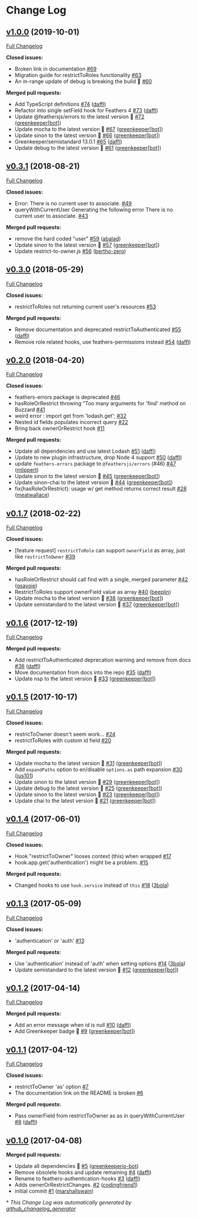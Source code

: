 # Change Log

## [v1.0.0](https://github.com/feathersjs-ecosystem/feathers-authentication-hooks/tree/v1.0.0) (2019-10-01)
[Full Changelog](https://github.com/feathersjs-ecosystem/feathers-authentication-hooks/compare/v0.3.1...v1.0.0)

**Closed issues:**

- Broken link in documentation [\#69](https://github.com/feathersjs-ecosystem/feathers-authentication-hooks/issues/69)
- Migration guide for restrictToRoles functionality [\#63](https://github.com/feathersjs-ecosystem/feathers-authentication-hooks/issues/63)
- An in-range update of debug is breaking the build 🚨 [\#60](https://github.com/feathersjs-ecosystem/feathers-authentication-hooks/issues/60)

**Merged pull requests:**

- Add TypeScript definitions [\#74](https://github.com/feathersjs-ecosystem/feathers-authentication-hooks/pull/74) ([daffl](https://github.com/daffl))
- Refactor into single setField hook for Feathers 4 [\#73](https://github.com/feathersjs-ecosystem/feathers-authentication-hooks/pull/73) ([daffl](https://github.com/daffl))
- Update @feathersjs/errors to the latest version 🚀 [\#72](https://github.com/feathersjs-ecosystem/feathers-authentication-hooks/pull/72) ([greenkeeper[bot]](https://github.com/apps/greenkeeper))
- Update mocha to the latest version 🚀 [\#67](https://github.com/feathersjs-ecosystem/feathers-authentication-hooks/pull/67) ([greenkeeper[bot]](https://github.com/apps/greenkeeper))
- Update sinon to the latest version 🚀 [\#66](https://github.com/feathersjs-ecosystem/feathers-authentication-hooks/pull/66) ([greenkeeper[bot]](https://github.com/apps/greenkeeper))
- Greenkeeper/semistandard 13.0.1 [\#65](https://github.com/feathersjs-ecosystem/feathers-authentication-hooks/pull/65) ([daffl](https://github.com/daffl))
- Update debug to the latest version 🚀 [\#61](https://github.com/feathersjs-ecosystem/feathers-authentication-hooks/pull/61) ([greenkeeper[bot]](https://github.com/apps/greenkeeper))

## [v0.3.1](https://github.com/feathersjs-ecosystem/feathers-authentication-hooks/tree/v0.3.1) (2018-08-21)
[Full Changelog](https://github.com/feathersjs-ecosystem/feathers-authentication-hooks/compare/v0.3.0...v0.3.1)

**Closed issues:**

-  Error: There is no current user to associate. [\#49](https://github.com/feathersjs-ecosystem/feathers-authentication-hooks/issues/49)
- queryWithCurrentUser Generating the following error There is no current user to associate. [\#43](https://github.com/feathersjs-ecosystem/feathers-authentication-hooks/issues/43)

**Merged pull requests:**

- remove the hard coded "user"  [\#59](https://github.com/feathersjs-ecosystem/feathers-authentication-hooks/pull/59) ([abalad](https://github.com/abalad))
- Update sinon to the latest version 🚀 [\#57](https://github.com/feathersjs-ecosystem/feathers-authentication-hooks/pull/57) ([greenkeeper[bot]](https://github.com/apps/greenkeeper))
- Update restrict-to-owner.js [\#56](https://github.com/feathersjs-ecosystem/feathers-authentication-hooks/pull/56) ([bertho-zero](https://github.com/bertho-zero))

## [v0.3.0](https://github.com/feathersjs-ecosystem/feathers-authentication-hooks/tree/v0.3.0) (2018-05-29)
[Full Changelog](https://github.com/feathersjs-ecosystem/feathers-authentication-hooks/compare/v0.2.0...v0.3.0)

**Closed issues:**

- restrictToRoles not returning current user's resources [\#53](https://github.com/feathersjs-ecosystem/feathers-authentication-hooks/issues/53)

**Merged pull requests:**

- Remove documentation and deprecated restrictToAuthenticated [\#55](https://github.com/feathersjs-ecosystem/feathers-authentication-hooks/pull/55) ([daffl](https://github.com/daffl))
- Remove role related hooks, use feathers-permissions instead [\#54](https://github.com/feathersjs-ecosystem/feathers-authentication-hooks/pull/54) ([daffl](https://github.com/daffl))

## [v0.2.0](https://github.com/feathersjs-ecosystem/feathers-authentication-hooks/tree/v0.2.0) (2018-04-20)
[Full Changelog](https://github.com/feathersjs-ecosystem/feathers-authentication-hooks/compare/v0.1.7...v0.2.0)

**Closed issues:**

- feathers-errors package is deprecated [\#46](https://github.com/feathersjs-ecosystem/feathers-authentication-hooks/issues/46)
- hasRoleOrRestrict throwing "Too many arguments for 'find' method on Buzzard [\#41](https://github.com/feathersjs-ecosystem/feathers-authentication-hooks/issues/41)
- weird error   :  import get from 'lodash.get'; [\#32](https://github.com/feathersjs-ecosystem/feathers-authentication-hooks/issues/32)
- Nested id fields populates incorrect query [\#22](https://github.com/feathersjs-ecosystem/feathers-authentication-hooks/issues/22)
- Bring back ownerOrRestrict hook [\#11](https://github.com/feathersjs-ecosystem/feathers-authentication-hooks/issues/11)

**Merged pull requests:**

- Update all dependencies and use latest Lodash [\#51](https://github.com/feathersjs-ecosystem/feathers-authentication-hooks/pull/51) ([daffl](https://github.com/daffl))
- Update to new plugin infrastructure, drop Node 4 support [\#50](https://github.com/feathersjs-ecosystem/feathers-authentication-hooks/pull/50) ([daffl](https://github.com/daffl))
- update `feathers-errors` package to `@feathersjs/errors` \(\#46\) [\#47](https://github.com/feathersjs-ecosystem/feathers-authentication-hooks/pull/47) ([mlippert](https://github.com/mlippert))
- Update sinon to the latest version 🚀 [\#45](https://github.com/feathersjs-ecosystem/feathers-authentication-hooks/pull/45) ([greenkeeper[bot]](https://github.com/apps/greenkeeper))
- Update sinon-chai to the latest version 🚀 [\#44](https://github.com/feathersjs-ecosystem/feathers-authentication-hooks/pull/44) ([greenkeeper[bot]](https://github.com/apps/greenkeeper))
- fix\(hasRoleOrRestrict\): usage w/ get method returns correct result [\#28](https://github.com/feathersjs-ecosystem/feathers-authentication-hooks/pull/28) ([meatwallace](https://github.com/meatwallace))

## [v0.1.7](https://github.com/feathersjs-ecosystem/feathers-authentication-hooks/tree/v0.1.7) (2018-02-22)
[Full Changelog](https://github.com/feathersjs-ecosystem/feathers-authentication-hooks/compare/v0.1.6...v0.1.7)

**Closed issues:**

- \[feature request\] `restrictToRole` can support `ownerField` as array, just like `restrictToOwner` [\#39](https://github.com/feathersjs-ecosystem/feathers-authentication-hooks/issues/39)

**Merged pull requests:**

- hasRoleOrRestrict should call find with a single, merged parameter [\#42](https://github.com/feathersjs-ecosystem/feathers-authentication-hooks/pull/42) ([gsavoie](https://github.com/gsavoie))
- RestrictToRoles support ownerField value as array [\#40](https://github.com/feathersjs-ecosystem/feathers-authentication-hooks/pull/40) ([beeplin](https://github.com/beeplin))
- Update mocha to the latest version 🚀 [\#38](https://github.com/feathersjs-ecosystem/feathers-authentication-hooks/pull/38) ([greenkeeper[bot]](https://github.com/apps/greenkeeper))
- Update semistandard to the latest version 🚀 [\#37](https://github.com/feathersjs-ecosystem/feathers-authentication-hooks/pull/37) ([greenkeeper[bot]](https://github.com/apps/greenkeeper))

## [v0.1.6](https://github.com/feathersjs-ecosystem/feathers-authentication-hooks/tree/v0.1.6) (2017-12-19)
[Full Changelog](https://github.com/feathersjs-ecosystem/feathers-authentication-hooks/compare/v0.1.5...v0.1.6)

**Merged pull requests:**

- Add restrictToAuthenticated deprecation warning and remove from docs [\#36](https://github.com/feathersjs-ecosystem/feathers-authentication-hooks/pull/36) ([daffl](https://github.com/daffl))
- Move documentation from docs into the repo [\#35](https://github.com/feathersjs-ecosystem/feathers-authentication-hooks/pull/35) ([daffl](https://github.com/daffl))
- Update nsp to the latest version 🚀 [\#33](https://github.com/feathersjs-ecosystem/feathers-authentication-hooks/pull/33) ([greenkeeper[bot]](https://github.com/apps/greenkeeper))

## [v0.1.5](https://github.com/feathersjs-ecosystem/feathers-authentication-hooks/tree/v0.1.5) (2017-10-17)
[Full Changelog](https://github.com/feathersjs-ecosystem/feathers-authentication-hooks/compare/v0.1.4...v0.1.5)

**Closed issues:**

- restricToOwner doesn't seem work... [\#24](https://github.com/feathersjs-ecosystem/feathers-authentication-hooks/issues/24)
- restrictToRoles with custom id field [\#20](https://github.com/feathersjs-ecosystem/feathers-authentication-hooks/issues/20)

**Merged pull requests:**

- Update mocha to the latest version 🚀 [\#31](https://github.com/feathersjs-ecosystem/feathers-authentication-hooks/pull/31) ([greenkeeper[bot]](https://github.com/apps/greenkeeper))
- Add `expandPaths` option to en/disable `options.as` path expansion [\#30](https://github.com/feathersjs-ecosystem/feathers-authentication-hooks/pull/30) ([jus101](https://github.com/jus101))
- Update sinon to the latest version 🚀 [\#29](https://github.com/feathersjs-ecosystem/feathers-authentication-hooks/pull/29) ([greenkeeper[bot]](https://github.com/apps/greenkeeper))
- Update debug to the latest version 🚀 [\#25](https://github.com/feathersjs-ecosystem/feathers-authentication-hooks/pull/25) ([greenkeeper[bot]](https://github.com/apps/greenkeeper))
- Update sinon to the latest version 🚀 [\#23](https://github.com/feathersjs-ecosystem/feathers-authentication-hooks/pull/23) ([greenkeeper[bot]](https://github.com/apps/greenkeeper))
- Update chai to the latest version 🚀 [\#21](https://github.com/feathersjs-ecosystem/feathers-authentication-hooks/pull/21) ([greenkeeper[bot]](https://github.com/apps/greenkeeper))

## [v0.1.4](https://github.com/feathersjs-ecosystem/feathers-authentication-hooks/tree/v0.1.4) (2017-06-01)
[Full Changelog](https://github.com/feathersjs-ecosystem/feathers-authentication-hooks/compare/v0.1.3...v0.1.4)

**Closed issues:**

- Hook "restrictToOwner" looses context \(this\) when wrapped [\#17](https://github.com/feathersjs-ecosystem/feathers-authentication-hooks/issues/17)
- hook.app.get\('authentication'\) might be a problem. [\#15](https://github.com/feathersjs-ecosystem/feathers-authentication-hooks/issues/15)

**Merged pull requests:**

- Changed hooks to use `hook.service` instead of `this` [\#18](https://github.com/feathersjs-ecosystem/feathers-authentication-hooks/pull/18) ([3bola](https://github.com/3bola))

## [v0.1.3](https://github.com/feathersjs-ecosystem/feathers-authentication-hooks/tree/v0.1.3) (2017-05-09)
[Full Changelog](https://github.com/feathersjs-ecosystem/feathers-authentication-hooks/compare/v0.1.2...v0.1.3)

**Closed issues:**

- 'authentication' or 'auth' [\#13](https://github.com/feathersjs-ecosystem/feathers-authentication-hooks/issues/13)

**Merged pull requests:**

- Use 'authentication' instead of 'auth' when setting options [\#14](https://github.com/feathersjs-ecosystem/feathers-authentication-hooks/pull/14) ([3bola](https://github.com/3bola))
- Update semistandard to the latest version 🚀 [\#12](https://github.com/feathersjs-ecosystem/feathers-authentication-hooks/pull/12) ([greenkeeper[bot]](https://github.com/apps/greenkeeper))

## [v0.1.2](https://github.com/feathersjs-ecosystem/feathers-authentication-hooks/tree/v0.1.2) (2017-04-14)
[Full Changelog](https://github.com/feathersjs-ecosystem/feathers-authentication-hooks/compare/v0.1.1...v0.1.2)

**Merged pull requests:**

- Add an error message when id is null [\#10](https://github.com/feathersjs-ecosystem/feathers-authentication-hooks/pull/10) ([daffl](https://github.com/daffl))
- Add Greenkeeper badge 🌴 [\#9](https://github.com/feathersjs-ecosystem/feathers-authentication-hooks/pull/9) ([greenkeeper[bot]](https://github.com/apps/greenkeeper))

## [v0.1.1](https://github.com/feathersjs-ecosystem/feathers-authentication-hooks/tree/v0.1.1) (2017-04-12)
[Full Changelog](https://github.com/feathersjs-ecosystem/feathers-authentication-hooks/compare/v0.1.0...v0.1.1)

**Closed issues:**

- restrictToOwner 'as' option  [\#7](https://github.com/feathersjs-ecosystem/feathers-authentication-hooks/issues/7)
- The documentation link on the README is broken [\#6](https://github.com/feathersjs-ecosystem/feathers-authentication-hooks/issues/6)

**Merged pull requests:**

- Pass ownerField from restrictToOwner as as in queryWithCurrentUser [\#8](https://github.com/feathersjs-ecosystem/feathers-authentication-hooks/pull/8) ([daffl](https://github.com/daffl))

## [v0.1.0](https://github.com/feathersjs-ecosystem/feathers-authentication-hooks/tree/v0.1.0) (2017-04-08)
**Merged pull requests:**

- Update all dependencies 🌴 [\#5](https://github.com/feathersjs-ecosystem/feathers-authentication-hooks/pull/5) ([greenkeeperio-bot](https://github.com/greenkeeperio-bot))
- Remove obsolete hooks and update remaining [\#4](https://github.com/feathersjs-ecosystem/feathers-authentication-hooks/pull/4) ([daffl](https://github.com/daffl))
- Rename to feathers-authentication-hooks [\#3](https://github.com/feathersjs-ecosystem/feathers-authentication-hooks/pull/3) ([daffl](https://github.com/daffl))
- Adds ownerOrRestrictChanges. [\#2](https://github.com/feathersjs-ecosystem/feathers-authentication-hooks/pull/2) ([codingfriend1](https://github.com/codingfriend1))
- initial commit [\#1](https://github.com/feathersjs-ecosystem/feathers-authentication-hooks/pull/1) ([marshallswain](https://github.com/marshallswain))



\* *This Change Log was automatically generated by [github_changelog_generator](https://github.com/skywinder/Github-Changelog-Generator)*